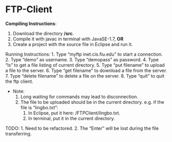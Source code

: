 # FTP-Client
**Compiling Instructions**:
1. Download the directory **/src**.
2. Compile it with javac in terminal with JavaSE-1.7, **OR**
3. Create a project with the source file in Eclipse and run it.


Running Instructions:
			1. Type “myftp inet.cis.fiu.edu” to start a connection.
			2. Type “demo” as username.
			3. Type “demopass” as password.
			4. Type “ls” to get a file listing of current directory.
			5. Type “put filename” to upload a file to the server.
			6. Type “get filename” to download a file from the server.
			7. Type “delete filename” to delete a file on the server.
      			8. Type “quit” to quit the ftp client.

* Note: 
	1. Long waiting for commands may lead to disconnection.
	2. The file to be uploaded should be in the current directory.
		e.g. if the file is “lingbo.txt”:
		1) In Eclipse, put it here: /FTPClient/lingbo.txt.
		2) In terminal, put it in the current directory.

TODO:
	1. Need to be refactored.
	2. The “Enter” will be lost during the file transferring.
